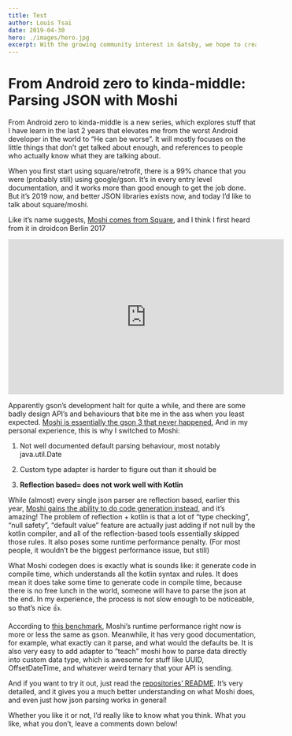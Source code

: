 ```yaml
---
title: Test
author: Louis Tsai
date: 2019-04-30
hero: ./images/hero.jpg
excerpt: With the growing community interest in Gatsby, we hope to create more resources that make it easier for anyone to grasp the power of this incredible tool.
---
```

# From Android zero to kinda-middle: Parsing JSON with Moshi

From Android zero to kinda-middle is a new series, which explores stuff that I have learn in the last 2 years that elevates me from the worst Android developer in the world to “He can be worse”. It will mostly focuses on the little things that don’t get talked about enough, and references to people who actually know what they are talking about.

When you first start using square/retrofit, there is a 99% chance that you were (probably still) using google/gson. It’s in every entry level documentation, and it works more than good enough to get the job done. But it’s 2019 now, and better JSON libraries exists now, and today I’d like to talk about square/moshi.

Like it’s name suggests, [Moshi comes from Square](https://github.com/square/moshi), and I think I first heard from it in droidcon Berlin 2017

<center><iframe width="560" height="315" src="https://www.youtube.com/embed/u0uQL5obBsM" frameborder="0" allowfullscreen></iframe></center>

Apparently gson’s development halt for quite a while, and there are some badly design API’s and behaviours that bite me in the ass when you least expected. [Moshi is essentially the gson 3 that never happened.](https://www.reddit.com/r/androiddev/comments/684flw/why_use_moshi_over_gson/) And in my personal experience, this is why I switched to Moshi:

1. Not well documented default parsing behaviour, most notably java.util.Date

1. Custom type adapter is harder to figure out than it should be

1. **Reflection based= does not work well with Kotlin**

While (almost) every single json parser are reflection based, earlier this year, [Moshi gains the ability to do code generation instead](https://medium.com/@sweers/exploring-moshis-kotlin-code-gen-dec09d72de5e), and it’s amazing! The problem of reflection + kotlin is that a lot of “type checking”, “null safety”, “default value” feature are actually just adding if not null by the kotlin compiler, and all of the reflection-based tools essentially skipped those rules. It also poses some runtime performance penalty. (For most people, it wouldn’t be the biggest performance issue, but still)

What Moshi codegen does is exactly what is sounds like: it generate code in compile time, which understands all the kotlin syntax and rules. It does mean it does take some time to generate code in compile time, because there is no free lunch in the world, someone will have to parse the json at the end. In my experience, the process is not slow enough to be noticeable, so that’s nice 👍.

According to [this benchmark](https://github.com/fabienrenaud/java-json-benchmark), Moshi’s runtime performance right now is more or less the same as gson. Meanwhile, it has very good documentation, for example, what exactly can it parse, and what would the defaults be. It is also very easy to add adapter to “teach” moshi how to parse data directly into custom data type, which is awesome for stuff like UUID, OffsetDateTime, and whatever weird ternary that your API is sending.

And if you want to try it out, just read the [repositories’ README](https://github.com/square/moshi). It’s very detailed, and it gives you a much better understanding on what Moshi does, and even just how json parsing works in general!

Whether you like it or not, I’d really like to know what you think. What you like, what you don’t, leave a comments down below!
